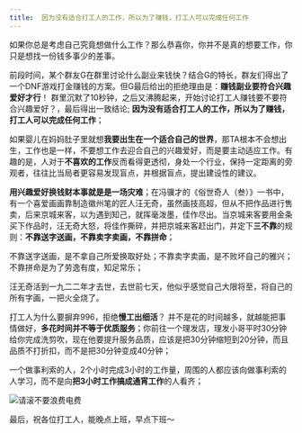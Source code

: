 ```yaml
---
title:  因为没有适合打工人的工作，所以为了赚钱，打工人可以完成任何工作
---
```




如果你总是考虑自己究竟想做什么工作？那么恭喜你，你并不是真的想要工作，你只是想找一份钱多事少的差事。


前段时间，某个群友G在群里讨论什么副业来钱快？结合G的特长，群友们得出了一个DNF游戏打金赚钱的方案。但G最后给出的拒绝理由是：**赚钱副业要符合兴趣爱好才行**！ 群里沉默了10秒钟，之后又沸腾起来，开始讨论打工人赚钱要不要符合兴趣爱好？，最后得出一致结论; **因为没有适合打工人的工作，所以为了赚钱，打工人可以完成任何工作**；


如果婴儿在妈妈肚子里就想**我要出生在一个适合自己的世界**，那TA根本不会想出生，工作也是一样，不要想工作去迎合自己的兴趣爱好，而是要主动适应工作。有趣的是，人对于**不喜欢的工作**反而看得更透彻，身处一个行业，保持一定距离的旁观者，往往比当局者更容易发现盲点，并根据盲点，提出建设性的建议。


**用兴趣爱好换钱财本事就是是一场灾难**；在冯骥才的《俗世奇人（叁）》一书中，有一个喜爱画画靠制造徽州笔的匠人汪无奇，虽然画技高超，但从不把作品进行售卖，后来京城来客，以为遇到知己，就挥毫泼墨，佳作尽出。当京城来客要用金条买下作品时，汪无奇大怒，将佳作撕碎，并把京城来客赶出门，并定下**三不靠**的规则：**不靠送字送画，不靠卖字卖画，不靠拼命**；

不靠送字送画，是不拿自己所爱换取好处；不靠卖字卖画，是不败坏自己的雅兴；不靠拼命是为了劳逸有度，知足常乐；

汪无奇活到一九二二年才去世，去世前七天，他似乎感觉自己大限将至，将自己的所有字画，一把火全烧了。


打工人为什么要摒弃996，拒绝**慢工出细活**？ 并不是花的时间越多，就越能把事情做好，**多花时间并不等于优质服务**；你前往一个理发店，理发小哥平时30分钟给你完成洗剪吹，现在他要提升服务品质，应该是把30分钟缩短到20分钟，而且品质不打折扣，而不是把30分钟变成40分钟；

一个做事利索的人，2个小时完成3小时的工作量，周围的人都应该向做事利索的人学习，而不是向**把3小时工作搞成通宵工作**的人看齐；

![请滚不要浪费电费](https://www.v2fy.com/asset/0i/jikemiji/jikemiji-md/2020-10-31-duzhe.assets/请滚不要浪费电费.png)



最后，祝各位打工人，能晚点上班，早点下班～